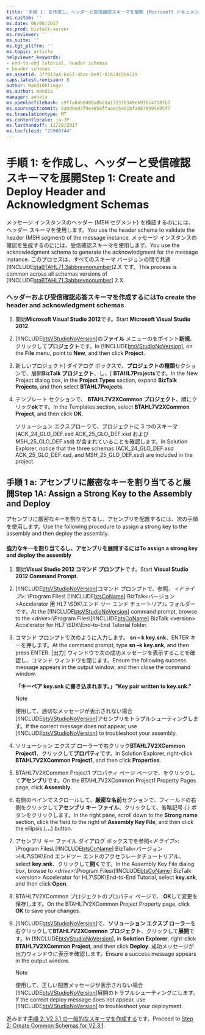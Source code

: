 ```yaml
---
title: '手順 1: を作成し、ヘッダーと受信確認スキーマを展開 |Microsoft ドキュメント'
ms.custom: ''
ms.date: 06/08/2017
ms.prod: biztalk-server
ms.reviewer: ''
ms.suite: ''
ms.tgt_pltfrm: ''
ms.topic: article
helpviewer_keywords:
- end-to-end tutorial, header schemas
- header schemas
ms.assetid: 3ff013a4-6c67-4bac-be97-81b2dc5b6119
caps.latest.revision: 8
author: MandiOhlinger
ms.author: mandia
manager: anneta
ms.openlocfilehash: c9ffa8ab8d80a8b2da172378349eb9761a728fb7
ms.sourcegitcommit: 5abd0ed3f9e4858ffaaec5481bfa8878595e95f7
ms.translationtype: MT
ms.contentlocale: ja-JP
ms.lasthandoff: 11/28/2017
ms.locfileid: "25960744"
---
```

# <a name="step-1-create-and-deploy-header-and-acknowledgment-schemas"></a><span data-ttu-id="3cc13-102">手順 1: を作成し、ヘッダーと受信確認スキーマを展開</span><span class="sxs-lookup"><span data-stu-id="3cc13-102">Step 1: Create and Deploy Header and Acknowledgment Schemas</span></span>
<span data-ttu-id="3cc13-103">メッセージ インスタンスのヘッダー (MSH セグメント) を検証するのにには、ヘッダー スキーマを使用します。</span><span class="sxs-lookup"><span data-stu-id="3cc13-103">You use the header schema to validate the header (MSH segment) of the message instance.</span></span> <span data-ttu-id="3cc13-104">メッセージ インスタンスの確認を生成するのにには、受信確認スキーマを使用します。</span><span class="sxs-lookup"><span data-stu-id="3cc13-104">You use the acknowledgment schema to generate the acknowledgment for the message instance.</span></span> <span data-ttu-id="3cc13-105">このプロセスは、すべてのスキーマ バージョンの間で共通[!INCLUDE[btaBTAHL71.3abbrevnonumber](../../includes/btabtahl71-3abbrevnonumber-md.md)]2.X です。</span><span class="sxs-lookup"><span data-stu-id="3cc13-105">This process is common across all schemas versions of [!INCLUDE[btaBTAHL71.3abbrevnonumber](../../includes/btabtahl71-3abbrevnonumber-md.md)] 2.X.</span></span>  
  
### <a name="to-create-the-header-and-acknowledgment-schemas"></a><span data-ttu-id="3cc13-106">ヘッダーおよび受信確認応答スキーマを作成するには</span><span class="sxs-lookup"><span data-stu-id="3cc13-106">To create the header and acknowledgment schemas</span></span>  
  
1.  <span data-ttu-id="3cc13-107">開始**Microsoft Visual Studio 2012**です。</span><span class="sxs-lookup"><span data-stu-id="3cc13-107">Start **Microsoft Visual Studio 2012**.</span></span>  
  
2.  <span data-ttu-id="3cc13-108">[!INCLUDE[btsVStudioNoVersion](../../includes/btsvstudionoversion-md.md)]の**ファイル** メニューのをポイント**新規**、クリックして**プロジェクト**です。</span><span class="sxs-lookup"><span data-stu-id="3cc13-108">In [!INCLUDE[btsVStudioNoVersion](../../includes/btsvstudionoversion-md.md)], on the **File** menu, point to **New**, and then click **Project**.</span></span>  
  
3.  <span data-ttu-id="3cc13-109">新しいプロジェクト] ダイアログ ボックスで、**プロジェクトの種類**セクションで、展開**BizTalk プロジェクト**、し、[ **BTAHL7Projects**です。</span><span class="sxs-lookup"><span data-stu-id="3cc13-109">In the New Project dialog box, in the **Project Types** section, expand **BizTalk Projects**, and then select **BTAHL7Projects**.</span></span>  
  
4.  <span data-ttu-id="3cc13-110">テンプレート セクションで、 **BTAHL7V2XCommon プロジェクト**、順にクリック**ok**です。</span><span class="sxs-lookup"><span data-stu-id="3cc13-110">In the Templates section, select **BTAHL7V2XCommon Project**, and then click **OK**.</span></span>  
  
     <span data-ttu-id="3cc13-111">ソリューション エクスプローラで、プロジェクトに 3 つのスキーマ (ACK_24_GLO_DEF.xsd ACK_25_GLO_DEF.xsd および MSH_25_GLO_DEF.xsd) が含まれていることを確認します。</span><span class="sxs-lookup"><span data-stu-id="3cc13-111">In Solution Explorer, notice that the three schemas (ACK_24_GLO_DEF.xsd ACK_25_GLO_DEF.xsd, and MSH_25_GLO_DEF.xsd) are included in the project.</span></span>  
  
## <a name="step-1a-assign-a-strong-key-to-the-assembly-and-deploy"></a><span data-ttu-id="3cc13-112">手順 1 a: アセンブリに厳密なキーを割り当てると展開</span><span class="sxs-lookup"><span data-stu-id="3cc13-112">Step 1A: Assign a Strong Key to the Assembly and Deploy</span></span>  
 <span data-ttu-id="3cc13-113">アセンブリに厳密なキーを割り当てるし、アセンブリを配置するには、次の手順を使用します。</span><span class="sxs-lookup"><span data-stu-id="3cc13-113">Use the following procedure to assign a strong key to the assembly and then deploy the assembly.</span></span>  
  
#### <a name="to-assign-a-strong-key-and-deploy-the-assembly"></a><span data-ttu-id="3cc13-114">強力なキーを割り当てるし、アセンブリを展開するには</span><span class="sxs-lookup"><span data-stu-id="3cc13-114">To assign a strong key and deploy the assembly</span></span>  
  
1.  <span data-ttu-id="3cc13-115">開始**Visual Studio 2012 コマンド プロンプト**です。</span><span class="sxs-lookup"><span data-stu-id="3cc13-115">Start **Visual Studio 2012 Command Prompt**.</span></span>  
  
2.  <span data-ttu-id="3cc13-116">[!INCLUDE[btsVStudioNoVersion](../../includes/btsvstudionoversion-md.md)]コマンド プロンプトで、参照、 \<*ドライブ*\>: \Program Files\\ [!INCLUDE[btsCoName](../../includes/btsconame-md.md)] BizTalk\<バージョン\>Accelerator 用 HL7 \SDK\エンド ツー エンド チュートリアル フォルダーです。</span><span class="sxs-lookup"><span data-stu-id="3cc13-116">At the [!INCLUDE[btsVStudioNoVersion](../../includes/btsvstudionoversion-md.md)] command prompt, browse to the \<*drive*\>:\Program Files\\[!INCLUDE[btsCoName](../../includes/btsconame-md.md)] BizTalk \<version\> Accelerator for HL7 \SDK\End-to-End Tutorial folder.</span></span>  
  
3.  <span data-ttu-id="3cc13-117">コマンド プロンプトで次のように入力します。 **sn – k key.snk**、ENTER キーを押します。</span><span class="sxs-lookup"><span data-stu-id="3cc13-117">At the command prompt, type **sn –k key.snk**, and then press ENTER.</span></span> <span data-ttu-id="3cc13-118">[出力] ウィンドウで次の成功メッセージを表示することを確認し、コマンド ウィンドウを閉じます。</span><span class="sxs-lookup"><span data-stu-id="3cc13-118">Ensure the following success message appears in the output window, and then close the command window.</span></span>  
  
     <span data-ttu-id="3cc13-119">**「キーペア key.snk に書き込まれます。」**</span><span class="sxs-lookup"><span data-stu-id="3cc13-119">**"Key pair written to key.snk."**</span></span>  
  
    > [!NOTE]
    >  <span data-ttu-id="3cc13-120">使用して、適切なメッセージが表示されない場合[!INCLUDE[btsVStudioNoVersion](../../includes/btsvstudionoversion-md.md)]アセンブリをトラブルシューティングします。</span><span class="sxs-lookup"><span data-stu-id="3cc13-120">If the correct message does not appear, use [!INCLUDE[btsVStudioNoVersion](../../includes/btsvstudionoversion-md.md)] to troubleshoot your assembly.</span></span>  
  
4.  <span data-ttu-id="3cc13-121">ソリューション エクスプ ローラーで右クリック**BTAHL7V2XCommon Project1**、クリックして**プロパティ**です。</span><span class="sxs-lookup"><span data-stu-id="3cc13-121">In Solution Explorer, right-click **BTAHL7V2XCommon Project1**, and then click **Properties**.</span></span>  
  
5.  <span data-ttu-id="3cc13-122">BTAHL7V2XCommon Project1 プロパティ ページ ページで、をクリックして**アセンブリ**です。</span><span class="sxs-lookup"><span data-stu-id="3cc13-122">On the BTAHL7V2XCommon Project1 Property Pages page, click **Assembly**.</span></span>  
  
6.  <span data-ttu-id="3cc13-123">右側のペインでスクロールして、**厳密な名前**セクションで、フィールドの右側をクリックして**アセンブリ キー ファイル**、クリックして、省略記号 (**.**) ボタンをクリックします。</span><span class="sxs-lookup"><span data-stu-id="3cc13-123">In the right pane, scroll down to the **Strong name** section, click the field to the right of **Assembly Key File**, and then click the ellipsis (**…**) button.</span></span>  
  
7.  <span data-ttu-id="3cc13-124">アセンブリ キー ファイル ダイアログ ボックスでを参照\<*ドライブ*\>: \Program Files\\ [!INCLUDE[btsCoName](../../includes/btsconame-md.md)] BizTalk\<バージョン\>HL7\SDK\End エンドツー エンドのアクセラレータチュートリアル、select **key.snk**、クリックして**開く**です。</span><span class="sxs-lookup"><span data-stu-id="3cc13-124">In the Assembly Key File dialog box, browse to \<*drive*\>:\Program Files\\[!INCLUDE[btsCoName](../../includes/btsconame-md.md)] BizTalk \<version\> Accelerator for HL7\SDK\End-to-End Tutorial, select **key.snk**, and then click **Open**.</span></span>  
  
8.  <span data-ttu-id="3cc13-125">BTAHL7V2XCommon プロジェクトのプロパティ ページで、 **OK**して変更を保存します。</span><span class="sxs-lookup"><span data-stu-id="3cc13-125">On the BTAHL7V2XCommon Project Property page, click **OK** to save your changes.</span></span>  
  
9. <span data-ttu-id="3cc13-126">[!INCLUDE[btsVStudioNoVersion](../../includes/btsvstudionoversion-md.md)]で、**ソリューション エクスプ ローラー**を右クリックして**BTAHL7V2XCommon プロジェクト**、クリックして**展開**です。</span><span class="sxs-lookup"><span data-stu-id="3cc13-126">In [!INCLUDE[btsVStudioNoVersion](../../includes/btsvstudionoversion-md.md)], in **Solution Explorer**, right-click **BTAHL7V2XCommon Project**, and then click **Deploy**.</span></span> <span data-ttu-id="3cc13-127">成功メッセージが出力ウィンドウに表示を確認します。</span><span class="sxs-lookup"><span data-stu-id="3cc13-127">Ensure a success message appears in the output window.</span></span>  
  
    > [!NOTE]
    >  <span data-ttu-id="3cc13-128">使用して、正しい配置メッセージが表示されない場合[!INCLUDE[btsVStudioNoVersion](../../includes/btsvstudionoversion-md.md)]展開のトラブルシューティングにします。</span><span class="sxs-lookup"><span data-stu-id="3cc13-128">If the correct deploy message does not appear, use [!INCLUDE[btsVStudioNoVersion](../../includes/btsvstudionoversion-md.md)] to troubleshoot your deployment.</span></span>  
  
 <span data-ttu-id="3cc13-129">進みます[手順 2: V2.3.1 の一般的なスキーマを作成する](../../adapters-and-accelerators/accelerator-hl7/step-2-create-common-schemas-for-v2-3-1.md)です。</span><span class="sxs-lookup"><span data-stu-id="3cc13-129">Proceed to [Step 2: Create Common Schemas for V2.3.1](../../adapters-and-accelerators/accelerator-hl7/step-2-create-common-schemas-for-v2-3-1.md).</span></span>